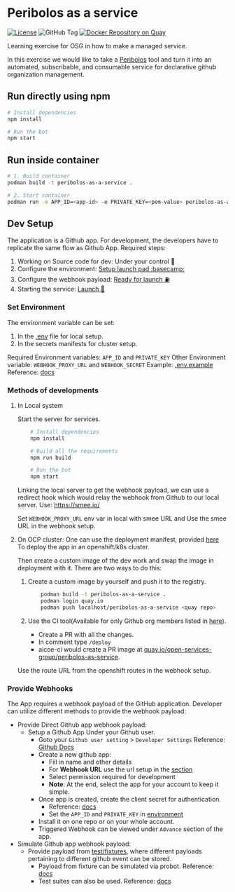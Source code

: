 # Peribolos as a service

[![License](https://img.shields.io/badge/License-MIT-blue.svg)](https://github.com/open-services-group/peribolos-as-a-service/blob/main/LICENSE)
![GitHub Tag](https://img.shields.io/github/v/tag/open-services-group/peribolos-as-a-service?style=plastic)
[![Docker Repository on Quay](https://quay.io/repository/open-services-group/peribolos-as-service/status "Docker Repository on Quay")](https://quay.io/repository/open-services-group/peribolos-as-service)

Learning exercise for OSG in how to make a managed service.

In this exercise we would like to take a [Peribolos](https://github.com/kubernetes/test-infra/tree/master/prow/cmd/peribolos) tool and turn it into an automated, subscribable, and consumable service for declarative github organization management.

<!-- Following instructions were taken from generated README file and headers were edited to be better understandable - more information about generating Probot app can be found here: https://probot.github.io/docs/development/#generating-a-new-app-->
## Run directly using npm

```sh
# Install dependencies
npm install

# Run the bot
npm start
```

## Run inside container

```sh
# 1. Build container
podman build -t peribolos-as-a-service .

# 2. Start container
podman run -e APP_ID=<app-id> -e PRIVATE_KEY=<pem-value> peribolos-as-a-service
```

## Dev Setup

The application is a Github app. For development, the developers have to replicate the same flow as Github App.
Required steps:

1. Working on Source code for dev: Under your control :jack_o_lantern:
2. Configure the environment: [Setup launch pad :basecamp:](#set-environment)
3. Configure the webhook payload: [Ready for launch :fuelpump:](#provide-webhooks)
4. Starting the service: [Launch :rocket:](#methods-of-developments)

### Set Environment

The environment variable can be set:

1. In the [.env](./.env) file for local setup.
2. In the secrets manifests for cluster setup.

Required Environment variables: `APP_ID` and `PRIVATE_KEY`
Other Environment variable: `WEBHOOK_PROXY_URL` and `WEBHOOK_SECRET`
Example: [.env.example](./.env.example)
Reference: [docs](https://probot.github.io/docs/configuration/)

### Methods of developments

1. In Local system

    Start the server for services.

    ```sh
        # Install dependencies
        npm install

        # Build all the requirements
        npm run build

        # Run the bot
        npm start
    ```

    Linking the local server to get the webhook payload,
    we can use a redirect hook which would relay the webhook from Github to our local server.
    Use: https://smee.io/

    Set `WEBHOOK_PROXY_URL` env var in local with smee URL and Use the smee URL in the webhook setup.
2. On OCP cluster:
    One can use the deployment manifest, provided [here](./manifests/)
    To deploy the app in an openshift/k8s cluster.

    Then create a custom image of the dev work and swap the image in deployment with it.
    There are two ways to do this:
    1. Create a custom image by yourself and push it to the registry.

        ```sh
            podman build -t peribolos-as-a-service .
            podman login quay.io
            podman push localhost/peribolos-as-a-service <quay repo>
        ```

    2. Use the CI tool(Available for only Github org members listed in [here](./OWNERS)).
        * Create a PR with all the changes.
        * In comment type `/deploy`
        * aicoe-ci would create a PR image at [quay.io/open-services-group/peribolos-as-service](https://quay.io/repository/open-services-group/peribolos-as-service?tab=tags).

    Use the route URL from the openshift routes in the webhook setup.

### Provide Webhooks

The App requires a webhook payload of the GitHub application.
Developer can utilize different methods to provide the webhook payload:

* Provide Direct Github app webhook payload:
  * Setup a Github App Under your Github user.
    * Goto your `Github user setting` > `Developer Settings`
        Reference: [Github Docs](https://docs.github.com/en/developers/apps/building-github-apps/creating-a-github-app)
    * Create a new github app:
      * Fill in name and other details
      * For **Webhook URL** use the url setup in the [section](#methods-of-developments)
      * Select permission required for development
      * **Note**: At the end, select the app for your account to keep it simple.
    * Once app is created, create the client secret for authentication.
      * Reference: [docs](https://docs.github.com/en/developers/apps/building-github-apps/authenticating-with-github-apps)
      * Set the `APP_ID` and `PRIVATE_KEY` in [environment](#set-environment)
    * Install it on one repo or on your whole account.
    * Triggered Webhook can be viewed under `Advance` section of the app.
* Simulate Github app webhook payload:
  * Provide payload from [test/fixtures](./test/fixtures/), where different payloads pertaining to different github event can be stored.
    * Payload from fixture can be simulated via probot. Reference: [docs](https://probot.github.io/docs/simulating-webhooks/)
    * Test suites can also be used. Reference: [docs](https://probot.github.io/docs/testing/)
